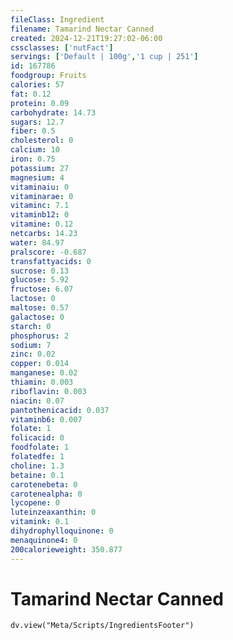 ```yaml
---
fileClass: Ingredient
filename: Tamarind Nectar Canned
created: 2024-12-21T19:27:02-06:00
cssclasses: ['nutFact']
servings: ['Default | 100g','1 cup | 251']
id: 167786
foodgroup: Fruits
calories: 57
fat: 0.12
protein: 0.09
carbohydrate: 14.73
sugars: 12.7
fiber: 0.5
cholesterol: 0
calcium: 10
iron: 0.75
potassium: 27
magnesium: 4
vitaminaiu: 0
vitaminarae: 0
vitaminc: 7.1
vitaminb12: 0
vitamine: 0.12
netcarbs: 14.23
water: 84.97
pralscore: -0.687
transfattyacids: 0
sucrose: 0.13
glucose: 5.92
fructose: 6.07
lactose: 0
maltose: 0.57
galactose: 0
starch: 0
phosphorus: 2
sodium: 7
zinc: 0.02
copper: 0.014
manganese: 0.02
thiamin: 0.003
riboflavin: 0.003
niacin: 0.07
pantothenicacid: 0.037
vitaminb6: 0.007
folate: 1
folicacid: 0
foodfolate: 1
folatedfe: 1
choline: 1.3
betaine: 0.1
carotenebeta: 0
carotenealpha: 0
lycopene: 0
luteinzeaxanthin: 0
vitamink: 0.1
dihydrophylloquinone: 0
menaquinone4: 0
200calorieweight: 350.877
---
```


# Tamarind Nectar Canned

```dataviewjs
dv.view("Meta/Scripts/IngredientsFooter")
```